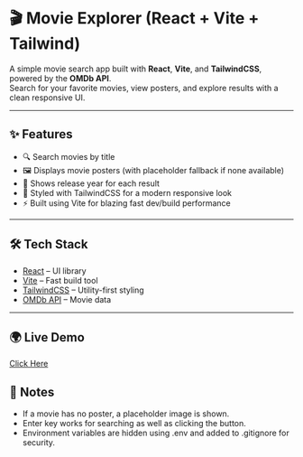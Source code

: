 # 🎬 Movie Explorer (React + Vite + Tailwind)

A simple movie search app built with **React**, **Vite**, and **TailwindCSS**, powered by the **OMDb API**.  
Search for your favorite movies, view posters, and explore results with a clean responsive UI.  

---

## ✨ Features
- 🔍 Search movies by title  
- 🖼️ Displays movie posters (with placeholder fallback if none available)  
- 📅 Shows release year for each result  
- 🎨 Styled with TailwindCSS for a modern responsive look  
- ⚡ Built using Vite for blazing fast dev/build performance  

---

## 🛠️ Tech Stack
- [React](https://react.dev/) – UI library  
- [Vite](https://vitejs.dev/) – Fast build tool  
- [TailwindCSS](https://tailwindcss.com/) – Utility-first styling  
- [OMDb API](https://www.omdbapi.com/) – Movie data  

---

## 🌍 Live Demo

[Click Here](https://movie-explorer-react-tailwind-rebuild.netlify.app/)

## 📌 Notes

- If a movie has no poster, a placeholder image is shown.
- Enter key works for searching as well as clicking the button.
- Environment variables are hidden using .env and added to .gitignore for security.
